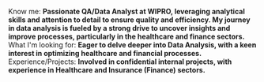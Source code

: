 Know me: **Passionate QA/Data Analyst at WIPRO, leveraging analytical skills and attention to detail to ensure quality and efficiency. My journey in data analysis is fueled by a strong drive to uncover insights and improve processes, particularly in the healthcare and finance sectors.**
What I'm looking for: **Eager to delve deeper into Data Analysis, with a keen interest in optimizing healthcare and financial processes.**
Experience/Projects: **Involved in confidential internal projects, with experience in Healthcare and Insurance (Finance) sectors.**
